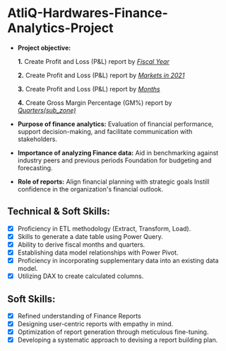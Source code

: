# AtliQ-Hardwares-Finance-Analytics-Project

- **Project objective:** 

    **1.** Create Profit and Loss (P&L) report by _[Fiscal Year](https://github.com/ShashwatBhardwaj10/AtliQ-Hardwares-Finance-Analytics-Project/blob/main/P%20%26%20L%20By%20Fiscal%20Year.pdf)_ 

    **2.** Create Profit and Loss (P&L) report by _[Markets in 2021](https://github.com/ShashwatBhardwaj10/AtliQ-Hardwares-Finance-Analytics-Project/blob/main/P%20%26%20L%20for%20Markets%20in%202021.pdf)_

    **3.** Create Profit and Loss (P&L) report by _[Months](https://github.com/ShashwatBhardwaj10/AtliQ-Hardwares-Finance-Analytics-Project/blob/main/P%20%26%20L%20By%20Fiscal%20Months.pdf)_ 

    **4.** Create Gross Margin Percentage (GM%) report by _[Quarters(sub_zone)](https://github.com/ShashwatBhardwaj10/AtliQ-Hardwares-Finance-Analytics-Project/blob/main/GM%25%20%20by%20Quarters%20(Sub_Zone).pdf)_

- **Purpose of finance analytics:** Evaluation of financial performance, support decision-making, and facilitate communication with stakeholders.

- **Importance of analyzing Finance data:** Aid in benchmarking against industry peers and previous periods Foundation for budgeting and forecasting.

- **Role of reports:** Align financial planning with strategic goals Instill confidence in the organization's financial outlook.


## Technical & Soft Skills:
- [x]	Proficiency in ETL methodology (Extract, Transform, Load).
- [x]	Skills to generate a date table using Power Query.
- [x]	Ability to derive fiscal months and quarters.
- [x]	Establishing data model relationships with Power Pivot.
- [x]	Proficiency in incorporating supplementary data into an existing data model.
- [x]	Utilizing DAX to create calculated columns.

## Soft Skills:
- [x]	Refined understanding of Finance Reports
- [x]	Designing user-centric reports with empathy in mind.
- [x]	Optimization of report generation through meticulous fine-tuning.
- [x]	Developing a systematic approach to devising a report building plan.
